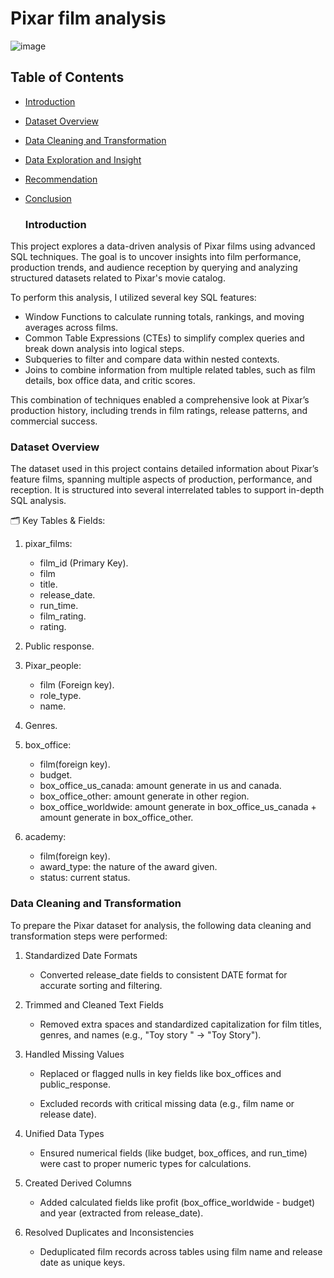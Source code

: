 # Pixar film analysis
![image](https://github.com/user-attachments/assets/e805ef30-a4de-4f82-8a87-b5e2d1d9cbe7)

## Table of Contents
- [Introduction](#Introduction)
- [Dataset Overview](#Dataset-Overview)
- [Data Cleaning and Transformation](#Data-Cleaning-and-Transformation)
- [Data Exploration and Insight](#Data-Exploration-and-Insight)
- [Recommendation](#Recommendation)
- [Conclusion](#Conclusion)

  ### Introduction
This project explores a data-driven analysis of Pixar films using advanced SQL techniques. The goal is to uncover insights into film performance, production trends, and audience reception by querying and analyzing structured datasets related to Pixar's movie catalog.

To perform this analysis, I utilized several key SQL features:
- Window Functions to calculate running totals, rankings, and moving averages across films.
- Common Table Expressions (CTEs) to simplify complex queries and break down analysis into logical steps.
- Subqueries to filter and compare data within nested contexts.
- Joins to combine information from multiple related tables, such as film details, box office data, and critic scores.

This combination of techniques enabled a comprehensive look at Pixar’s production history, including trends in film ratings, release patterns, and commercial success.

  ### Dataset Overview
  The dataset used in this project contains detailed information about Pixar’s feature films, spanning multiple aspects of production, performance, and reception. It is structured into several interrelated tables to support in-depth SQL analysis.

🗂️ Key Tables & Fields:
1. pixar_films:
    - film_id (Primary Key).
    - film
    - title.
    - release_date.
    - run_time.
    - film_rating.
    - rating.
    
2. Public response.

3. Pixar_people:
    - film (Foreign key).
    - role_type.
    - name.
    
4. Genres.

5. box_office:
    - film(foreign key).
    - budget.
    - box_office_us_canada: amount generate in us and canada.
    - box_office_other: amount generate in other region.
    - box_office_worldwide: amount generate in box_office_us_canada + amount generate in box_office_other.
    
6. academy:
    - film(foreign key).
    - award_type: the nature of the award given.
    - status: current status.

### Data Cleaning and Transformation

To prepare the Pixar dataset for analysis, the following data cleaning and transformation steps were performed:

1. Standardized Date Formats

    - Converted release_date fields to consistent DATE format for accurate sorting and filtering.

2. Trimmed and Cleaned Text Fields

    - Removed extra spaces and standardized capitalization for film titles, genres, and names (e.g., "Toy story " → "Toy Story").

3. Handled Missing Values

    - Replaced or flagged nulls in key fields like box_offices and public_response.

    - Excluded records with critical missing data (e.g., film name or release date).

4. Unified Data Types

    - Ensured numerical fields (like budget, box_offices, and run_time) were cast to proper numeric types for calculations.
    
5. Created Derived Columns

    - Added calculated fields like profit (box_office_worldwide - budget) and year (extracted from release_date).

6. Resolved Duplicates and Inconsistencies

    - Deduplicated film records across tables using film name and release date as unique keys.
